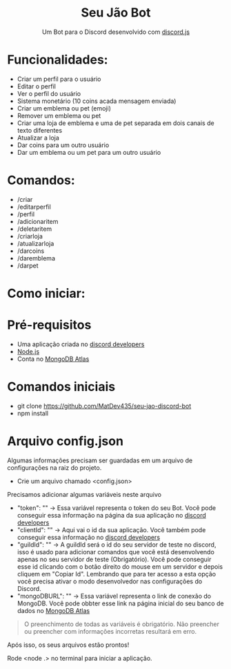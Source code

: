 <h1 align="center">Seu Jão Bot</h1>
<p align="center">Um Bot para o Discord desenvolvido com <a href="https://discord.js.org/#/">discord.js</a></p>

# Funcionalidades:
* Criar um perfil para o usuário
* Editar o perfil
* Ver o perfil do usuário
* Sistema monetário (10 coins acada mensagem enviada)
* Criar um emblema ou pet (emoji)
* Remover um emblema ou pet
* Criar uma loja de emblema e uma de pet separada em dois canais de texto diferentes
* Atualizar a loja
* Dar coins para um outro usuário
* Dar um emblema ou um pet para um outro usuário

# Comandos:
* /criar
* /editarperfil
* /perfil
* /adicionaritem
* /deletaritem
* /criarloja
* /atualizarloja
* /darcoins
* /daremblema
* /darpet

# Como iniciar:

# Pré-requisitos
* Uma aplicação criada no <a href="https://discord.com/developers/applications">discord developers</a>
* <a href="https://nodejs.org/en/">Node.js</a>
* Conta no <a href="https://www.mongodb.com/cloud/atlas/lp/try4?utm_source=google&utm_campaign=search_gs_pl_evergreen_atlas_core_prosp-brand_gic-null_amers-br_ps-all_desktop_eng_lead&utm_term=mongodb&utm_medium=cpc_paid_search&utm_ad=e&utm_ad_campaign_id=12212624308&adgroup=115749706023&gclid=Cj0KCQjwnbmaBhD-ARIsAGTPcfUPGnmrDQ-KmubvizLjJ-SCfNuzEupOy5hgNBFFAGpaIhZnjsxE-NYaAr2lEALw_wcB">MongoDB Atlas</a>

# Comandos iniciais
* git clone https://github.com/MatDev435/seu-jao-discord-bot
* npm install


# Arquivo config.json
Algumas informações precisam ser guardadas em um arquivo de configurações na raiz do projeto.

* Crie um arquivo chamado <config.json>

Precisamos adicionar algumas variáveis neste arquivo

* "token": "" -> Essa variável representa o token do seu Bot. Você pode conseguir essa informação na página da sua aplicação no <a href="https://discord.com/developers/applications">discord developers</a>
* "clientId": "" -> Aqui vai o id da sua aplicação. Você também pode conseguir essa informação no <a href="https://discord.com/developers/applications">discord developers</a>
* "guildId": "" -> A guildId será o id do seu servidor de teste no discord, isso é usado para adicionar comandos que você está desenvolvendo apenas no seu servidor de teste (Obrigatório). Você pode conseguir esse id clicando com o  botão direito do mouse em um servidor e depois cliquem em "Copiar Id". Lembrando que para ter acesso a esta opção você precisa ativar o modo desenvolvedor nas configurações do Discord.
* "mongoDBURL": "" -> Essa variável representa o link de conexão do MongoDB. Você pode obbter esse link na página inicial do seu banco de dados no <a href="https://www.mongodb.com/cloud/atlas/lp/try4?utm_source=google&utm_campaign=search_gs_pl_evergreen_atlas_core_prosp-brand_gic-null_amers-br_ps-all_desktop_eng_lead&utm_term=mongodb&utm_medium=cpc_paid_search&utm_ad=e&utm_ad_campaign_id=12212624308&adgroup=115749706023&gclid=Cj0KCQjwnbmaBhD-ARIsAGTPcfUPGnmrDQ-KmubvizLjJ-SCfNuzEupOy5hgNBFFAGpaIhZnjsxE-NYaAr2lEALw_wcB">MongoDB Atlas</a>

> O preenchimento de todas as variáveis é obrigatório. Não preencher ou preencher com informações incorretas resultará em erro.

Após isso, os seus arquivos estão prontos!

Rode <node .> no terminal para iniciar a aplicação.
